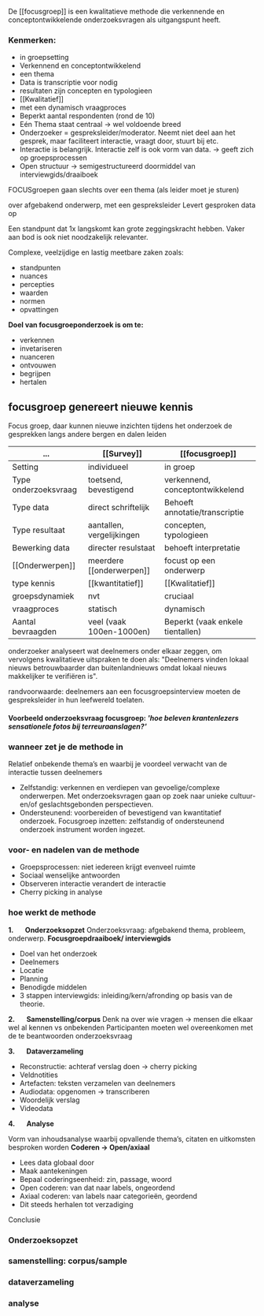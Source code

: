 De [[focusgroep]] is een kwalitatieve methode die verkennende en conceptontwikkelende onderzoeksvragen als uitgangspunt heeft.
### Kenmerken:
- in groepsetting
- Verkennend en conceptontwikkelend
- een thema
- Data is transcriptie voor nodig
- resultaten zijn concepten en typologieen
- [[Kwalitatief]]
- met een dynamisch vraagproces
- Beperkt aantal respondenten (rond de 10)
- Eén Thema staat centraal -> wel voldoende breed
- Onderzoeker = gespreksleider/moderator. Neemt niet deel aan het gesprek, maar faciliteert interactie, vraagt door, stuurt bij etc.
- Interactie is belangrijk. Interactie zelf is ook vorm van data. -> geeft zich op groepsprocessen
- Open structuur -> semigestructureerd doormiddel van interviewgids/draaiboek

FOCUSgroepen gaan slechts over een thema (als leider moet je sturen)


over afgebakend onderwerp, met een gespreksleider 
Levert gesproken data op

Een standpunt dat 1x langskomt kan grote zeggingskracht hebben. Vaker aan bod is ook niet noodzakelijk relevanter.

Complexe, veelzijdige en lastig meetbare zaken zoals:
- standpunten
- nuances
- percepties
- waarden
- normen
- opvattingen

**Doel van focusgroeponderzoek is om te:**
- verkennen
- invetariseren
- nuanceren
- ontvouwen
- begrijpen
- hertalen
## focusgroep genereert nieuwe kennis

Focus groep, daar kunnen nieuwe inzichten tijdens het onderzoek de gesprekken langs andere bergen en dalen leiden

| ...                  | [[Survey]]                    | [[focusgroep]]                      |
| -------------------- | ------------------------- | ------------------------------- |
| Setting              | individueel               | in groep                        |
| Type onderzoeksvraag | toetsend, bevestigend     | verkennend, conceptontwikkelend |
| Type data            | direct schriftelijk       | Behoeft annotatie/transcriptie  |
| Type resultaat       | aantallen, vergelijkingen | concepten, typologieen          |
| Bewerking data       | directer resulstaat       | behoeft interpretatie           |
| [[Onderwerpen]]          | meerdere [[onderwerpen]]      | focust op een onderwerp         |
| type kennis          | [[kwantitatief]]              | [[Kwalitatief]]                     |
| groepsdynamiek       | nvt                       | cruciaal                        |
| vraagproces          | statisch                  | dynamisch                       |
| Aantal bevraagden    | veel (vaak 100en-1000en)  | Beperkt (vaak enkele tientallen)                                |

onderzoeker analyseert wat deelnemers onder elkaar zeggen, om vervolgens kwalitatieve uitspraken te doen als: "Deelnemers vinden lokaal nieuws betrouwbaarder dan buitenlandnieuws omdat lokaal nieuws makkelijker te verifiëren is".

randvoorwaarde: deelnemers aan een focusgroepsinterview moeten de gespreksleider in hun leefwereld toelaten.

#### Voorbeeld onderzoeksvraag focusgroep: *'hoe beleven krantenlezers sensationele fotos bij terreuraanslagen?'*

### wanneer zet je de methode in

Relatief onbekende thema’s en waarbij je voordeel verwacht van de interactie tussen deelnemers
- Zelfstandig: verkennen en verdiepen van gevoelige/complexe onderwerpen. Met onderzoeksvragen gaan op zoek naar unieke cultuur- en/of geslachtsgebonden perspectieven.
-  Ondersteunend: voorbereiden of bevestigend van kwantitatief onderzoek.
Focusgroep inzetten:
zelfstandig of ondersteunend onderzoek instrument worden ingezet.

### voor- en nadelen van de methode

- Groepsprocessen: niet iedereen krijgt evenveel ruimte
- Sociaal wenselijke antwoorden
-  Observeren interactie verandert de interactie
- Cherry picking in analyse

### hoe werkt de methode

**1.**      **Onderzoeksopzet**
Onderzoeksvraag: afgebakend thema, probleem, onderwerp.
**Focusgroepdraaiboek/ interviewgids**
- Doel van het onderzoek
 - Deelnemers
- Locatie
- Planning
-  Benodigde middelen
- 3 stappen interviewgids: inleiding/kern/afronding op basis van de theorie.

**2.**      **Samenstelling/corpus**
Denk na over wie vragen -> mensen die elkaar wel al kennen vs onbekenden
Participanten moeten wel overeenkomen met de te beantwoorden onderzoeksvraag

**3.**      **Dataverzameling**
- Reconstructie: achteraf verslag doen -> cherry picking
- Veldnotities
-  Artefacten: teksten verzamelen van deelnemers
-  Audiodata: opgenomen -> transcriberen
- Woordelijk verslag
- Videodata

**4.**      **Analyse**

Vorm van inhoudsanalyse waarbij opvallende thema’s, citaten en uitkomsten besproken worden
**Coderen -> Open/axiaal**
-  Lees data globaal door
-  Maak aantekeningen
-  Bepaal coderingseenheid: zin, passage, woord
-  Open coderen: van dat naar labels, ongeordend
- Axiaal coderen: van labels naar categorieën, geordend
- Dit steeds herhalen tot verzadiging

Conclusie

### Onderzoeksopzet



### samenstelling: corpus/sample



### dataverzameling



### analyse

